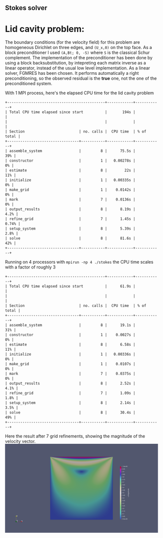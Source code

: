 ## Stokes solver



# Lid cavity problem:

The boundary conditions (for the velocity  field) for this problem are homogeneous Dirichlet on three edges, and ``(U_x,0)`` on the top face. 
As a block preconditioner I used ``(A,Bt; 0, -S)`` where ``S`` is the classical Schur complement. The implementation of the preconditioner has been done by using a block backsubstitution, by intepreting each matrix inverse as a linear operator, instead of the usual low level implementation. As a linear solver, FGMRES has been chosen. It performs automatically a right preconditioning, so the observed residual is the **true** one, not the one of the preconditioned system.



With 1 MPI process, here's the elapsed CPU time for the lid cavity problem

```
+---------------------------------------------+------------+------------+
| Total CPU time elapsed since start          |       194s |            |
|                                             |            |            |
| Section                         | no. calls |  CPU time  | % of total |
+---------------------------------+-----------+------------+------------+
| assemble_system                 |         8 |      75.5s |        39% |
| constructor                     |         1 |   0.00278s |         0% |
| estimate                        |         8 |        22s |        11% |
| initialize                      |         1 |   0.00335s |         0% |
| make_grid                       |         1 |    0.0142s |         0% |
| mark                            |         7 |    0.0136s |         0% |
| output_results                  |         8 |      8.19s |       4.2% |
| refine_grid                     |         7 |      1.45s |      0.74% |
| setup_system                    |         8 |      5.39s |       2.8% |
| solve                           |         8 |      81.6s |        42% |
+---------------------------------+-----------+------------+------------+
```

Running on 4 processors with `mpirun -np 4 ./stokes` the CPU time scales with a factor of roughly 3


```
+---------------------------------------------+------------+------------+
| Total CPU time elapsed since start          |      61.9s |            |
|                                             |            |            |
| Section                         | no. calls |  CPU time  | % of total |
+---------------------------------+-----------+------------+------------+
| assemble_system                 |         8 |      19.1s |        31% |
| constructor                     |         1 |    0.0027s |         0% |
| estimate                        |         8 |      6.58s |        11% |
| initialize                      |         1 |   0.00336s |         0% |
| make_grid                       |         1 |    0.0107s |         0% |
| mark                            |         7 |    0.0375s |         0% |
| output_results                  |         8 |      2.52s |       4.1% |
| refine_grid                     |         7 |      1.09s |       1.8% |
| setup_system                    |         8 |      2.14s |       3.5% |
| solve                           |         8 |      30.4s |        49% |
+---------------------------------+-----------+------------+------------+
```


Here the result after 7 grid refinements, showing the magnitude of the velocity vector.
![Screenshot](figures/lid_cavity.png)
